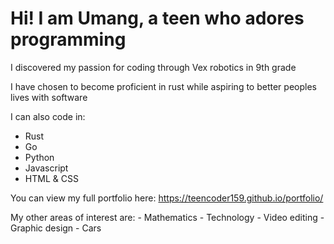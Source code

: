 # Hi! I am Umang, a teen who adores programming
  
  I discovered my passion for coding through Vex robotics in 9th grade
  
  I have chosen to become proficient in rust while aspiring to better peoples lives with software
  
  I can also code in:
  - Rust
  - Go
  - Python
  - Javascript
  - HTML & CSS

  You can view my full portfolio here: 
  https://teencoder159.github.io/portfolio/
  
  My other areas of interest are:
     - Mathematics
     - Technology
     - Video editing 
     - Graphic design
     - Cars
